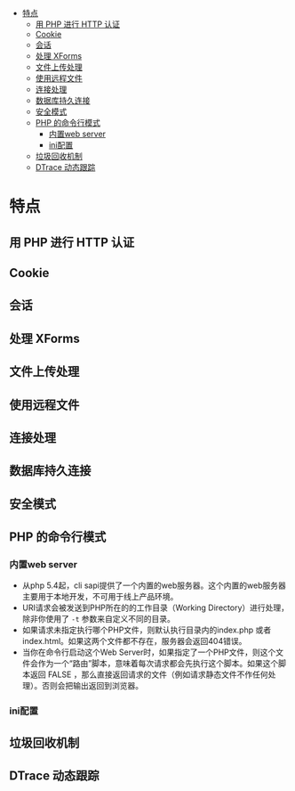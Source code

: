 <!-- TOC -->

- [特点](#特点)
    - [用 PHP 进行 HTTP 认证](#用-php-进行-http-认证)
    - [Cookie](#cookie)
    - [会话](#会话)
    - [处理 XForms](#处理-xforms)
    - [文件上传处理](#文件上传处理)
    - [使用远程文件](#使用远程文件)
    - [连接处理](#连接处理)
    - [数据库持久连接](#数据库持久连接)
    - [安全模式](#安全模式)
    - [PHP 的命令行模式](#php-的命令行模式)
        - [内置web server](#内置web-server)
        - [ini配置](#ini配置)
    - [垃圾回收机制](#垃圾回收机制)
    - [DTrace 动态跟踪](#dtrace-动态跟踪)

<!-- /TOC -->

# 特点

## 用 PHP 进行 HTTP 认证
## Cookie
## 会话
## 处理 XForms
## 文件上传处理
## 使用远程文件
## 连接处理
## 数据库持久连接
## 安全模式

## PHP 的命令行模式

### 内置web server

- 从php 5.4起，cli sapi提供了一个内置的web服务器。这个内置的web服务器主要用于本地开发，不可用于线上产品环境。
- URI请求会被发送到PHP所在的的工作目录（Working Directory）进行处理，除非你使用了 `-t` 参数来自定义不同的目录。
- 如果请求未指定执行哪个PHP文件，则默认执行目录内的index.php 或者 index.html。如果这两个文件都不存在，服务器会返回404错误。
- 当你在命令行启动这个Web Server时，如果指定了一个PHP文件，则这个文件会作为一个“路由”脚本，意味着每次请求都会先执行这个脚本。如果这个脚本返回 FALSE ，那么直接返回请求的文件（例如请求静态文件不作任何处理）。否则会把输出返回到浏览器。

### ini配置

## 垃圾回收机制
## DTrace 动态跟踪
